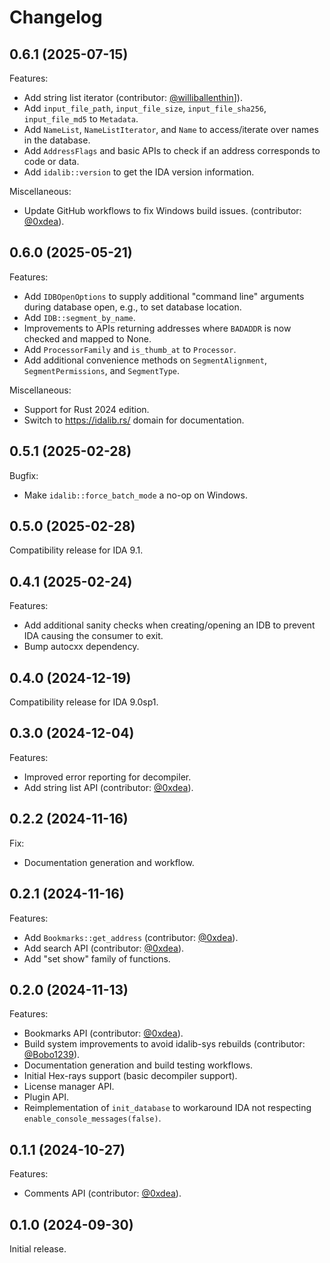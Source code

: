 # Changelog

## 0.6.1 (2025-07-15)

Features:
- Add string list iterator (contributor:
  [@williballenthin](https://github.com/williballenthin)]).
- Add `input_file_path`, `input_file_size`, `input_file_sha256`,
  `input_file_md5` to `Metadata`.
- Add `NameList`, `NameListIterator`, and `Name` to access/iterate over names
  in the database.
- Add `AddressFlags` and basic APIs to check if an address corresponds to code
  or data.
- Add `idalib::version` to get the IDA version information.

Miscellaneous:
- Update GitHub workflows to fix Windows build issues. (contributor:
  [@0xdea](https://github.com/0xdea)).

## 0.6.0 (2025-05-21)

Features:
- Add `IDBOpenOptions` to supply additional "command line" arguments during
  database open, e.g., to set database location.
- Add `IDB::segment_by_name`.
- Improvements to APIs returning addresses where `BADADDR` is now checked and
  mapped to None.
- Add `ProcessorFamily` and `is_thumb_at` to `Processor`.
- Add additional convenience methods on `SegmentAlignment`,
  `SegmentPermissions`, and `SegmentType`.

Miscellaneous:
- Support for Rust 2024 edition.
- Switch to https://idalib.rs/ domain for documentation.

## 0.5.1 (2025-02-28)

Bugfix:
- Make `idalib::force_batch_mode` a no-op on Windows.

## 0.5.0 (2025-02-28)

Compatibility release for IDA 9.1.

## 0.4.1 (2025-02-24)

Features:
- Add additional sanity checks when creating/opening an IDB to prevent IDA
  causing the consumer to exit.
- Bump autocxx dependency.

## 0.4.0 (2024-12-19)

Compatibility release for IDA 9.0sp1.

## 0.3.0 (2024-12-04)

Features:
- Improved error reporting for decompiler.
- Add string list API (contributor: [@0xdea](https://github.com/0xdea)).

## 0.2.2 (2024-11-16)

Fix:
- Documentation generation and workflow.

## 0.2.1 (2024-11-16)

Features:
- Add `Bookmarks::get_address` (contributor: [@0xdea](https://github.com/0xdea)).
- Add search API (contributor: [@0xdea](https://github.com/0xdea)).
- Add "set show" family of functions.

## 0.2.0 (2024-11-13)

Features:
- Bookmarks API (contributor: [@0xdea](https://github.com/0xdea)).
- Build system improvements to avoid idalib-sys rebuilds (contributor:
  [@Bobo1239](https://github.com/Bobo1239)).
- Documentation generation and build testing workflows.
- Initial Hex-rays support (basic decompiler support).
- License manager API.
- Plugin API.
- Reimplementation of `init_database` to workaround IDA not respecting
  `enable_console_messages(false)`.

## 0.1.1 (2024-10-27)

Features:
- Comments API (contributor: [@0xdea](https://github.com/0xdea)).

## 0.1.0 (2024-09-30)

Initial release.
